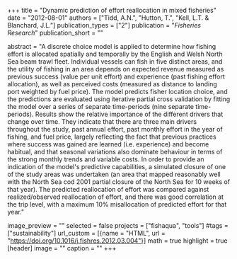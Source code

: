+++
title = "Dynamic prediction of effort reallocation in mixed fisheries"
date = "2012-08-01"
authors = ["Tidd, A.N.", "Hutton, T.", "Kell, L.T. & Blanchard, J.L."]
publication_types = ["2"]
publication = "_Fisheries Research_"
publication_short = ""

abstract = "A discrete choice model is applied to determine how fishing effort is allocated spatially and temporally by the English and Welsh North Sea beam trawl fleet. Individual vessels can fish in five distinct areas, and the utility of fishing in an area depends on expected revenue measured as previous success (value per unit effort) and experience (past fishing effort allocation), as well as perceived costs (measured as distance to landing port weighted by fuel price). The model predicts fisher location choice, and the predictions are evaluated using iterative partial cross validation by fitting the model over a series of separate time-periods (nine separate time-periods). Results show the relative importance of the different drivers that change over time. They indicate that there are three main drivers throughout the study, past annual effort, past monthly effort in the year of fishing, and fuel price, largely reflecting the fact that previous practices where success was gained are learned (i.e. experience) and become habitual, and that seasonal variations also dominate behaviour in terms of the strong monthly trends and variable costs. In order to provide an indication of the model's predictive capabilities, a simulated closure of one of the study areas was undertaken (an area that mapped reasonably well with the North Sea cod 2001 partial closure of the North Sea for 10 weeks of that year). The predicted reallocation of effort was compared against realized/observed reallocation of effort, and there was good correlation at the trip level, with a maximum 10% misallocation of predicted effort for that year."

image_preview = ""
selected = false
projects = ["fishaqua", "tools"]
#tags = ["sustainability"]
url_custom = [{name = "HTML", url = "https://doi.org/10.1016/j.fishres.2012.03.004"}]
math = true
highlight = true
[header]
image = ""
caption = ""
+++


